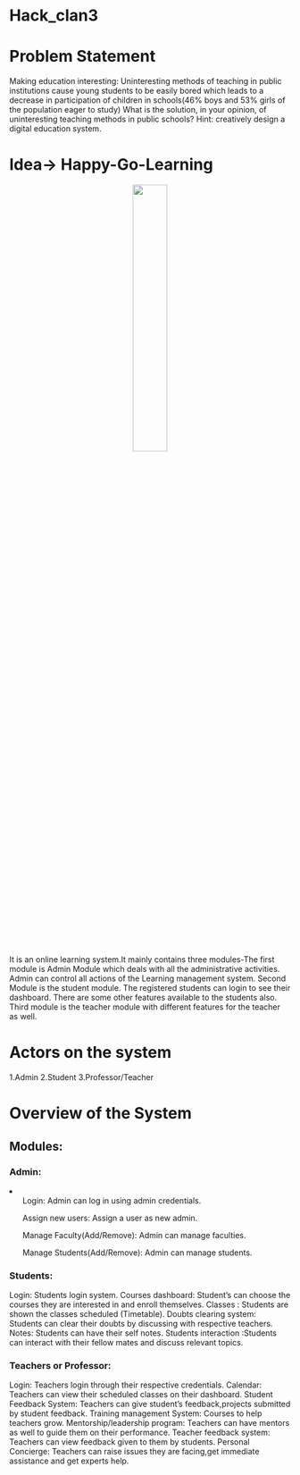 # Hack_clan3

# Problem Statement
Making education interesting:
Uninteresting methods of teaching in public institutions cause young students to be easily bored which leads to a decrease in participation of children in schools(46% boys and 53% girls of the population eager to study) What is the solution, in your opinion, of uninteresting teaching methods in public schools? Hint: creatively design a digital education system.

# Idea-> Happy-Go-Learning
<p align="center"><img width=35% src="https://media1.tenor.com/images/37fc501975d23bf9bae452244c238106/tenor.gif?itemid=15730167"></p>

It is an online learning  system.It mainly contains three modules-The first module is Admin Module which deals with all the administrative activities. Admin can control all actions of the Learning management system. Second Module is the student module. The registered students can login to see their dashboard. There are some other features available to the students also. Third module is the teacher module with different features for the teacher as well.

# Actors on the system
1.Admin
2.Student
3.Professor/Teacher

# Overview of the System
## Modules:
### Admin:
<li>
 <ul>Login: Admin can log in using admin credentials.</ul>
 <ul>Assign new users: Assign a user as new admin.</ul>
 <ul>Manage Faculty(Add/Remove): Admin can manage faculties.</ul>
 <ul>Manage Students(Add/Remove): Admin can manage students.</ul>

### Students:
Login: Students login system.
Courses dashboard: Student’s can choose the courses they are interested in and enroll themselves.
Classes : Students are shown the classes scheduled (Timetable).
Doubts clearing system: Students can clear their doubts by discussing with respective teachers.
Notes: Students can have their self notes.
Students interaction :Students can interact with their fellow mates and discuss relevant topics.


### Teachers or Professor:
Login: Teachers login through their respective credentials.
Calendar: Teachers can view their scheduled classes on their dashboard.
Student Feedback System: Teachers can give student’s feedback,projects submitted by student feedback.
Training management System: Courses to help teachers grow.
 Mentorship/leadership program: Teachers can have mentors as well to guide them on        their performance.
Teacher feedback system: Teachers can view feedback given to them by students.
Personal Concierge: Teachers can raise issues they are facing,get immediate assistance and get experts help.


